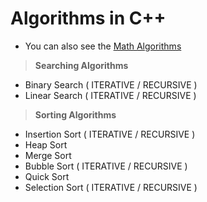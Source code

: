 # Algorithms in C++

* You can also see the [Math Algorithms](https://github.com/Ali-Elshorpagi/math_algorithms)

> **Searching Algorithms**
  - Binary Search ( ITERATIVE / RECURSIVE )
  - Linear Search ( ITERATIVE / RECURSIVE )

> **Sorting Algorithms**
  - Insertion Sort ( ITERATIVE / RECURSIVE )
  - Heap Sort
  - Merge Sort
  - Bubble Sort ( ITERATIVE / RECURSIVE )
  - Quick Sort
  - Selection Sort ( ITERATIVE / RECURSIVE )
